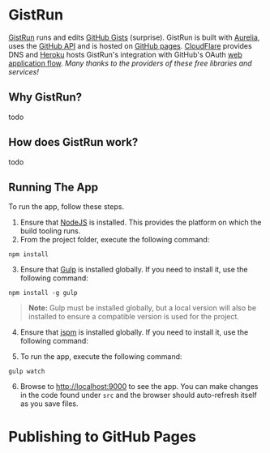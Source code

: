 # GistRun

[GistRun](https://gist.run) runs and edits [GitHub Gists](https://gist.github.com/) (surprise). GistRun is built with [Aurelia](http://aurelia.io), uses the [GitHub API](https://developer.github.com/v3/) and is hosted on [GitHub pages](https://pages.github.com/). [CloudFlare](https://www.cloudflare.com/) provides DNS and [Heroku](https://www.heroku.com/) hosts GistRun's integration with GitHub's OAuth [web application flow](https://developer.github.com/v3/oauth/#web-application-flow).
*Many thanks to the providers of these free libraries and services!*

## Why GistRun?

todo

## How does GistRun work?

todo

## Running The App

To run the app, follow these steps.

1. Ensure that [NodeJS](http://nodejs.org/) is installed. This provides the platform on which the build tooling runs.
2. From the project folder, execute the following command:

  ```shell
  npm install
  ```
3. Ensure that [Gulp](http://gulpjs.com/) is installed globally. If you need to install it, use the following command:

  ```shell
  npm install -g gulp
  ```
  > **Note:** Gulp must be installed globally, but a local version will also be installed to ensure a compatible version is used for the project.
4. Ensure that [jspm](http://jspm.io/) is installed globally. If you need to install it, use the following command:

5. To run the app, execute the following command:

  ```shell
  gulp watch
  ```
6. Browse to [http://localhost:9000](http://localhost:9000) to see the app. You can make changes in the code found under `src` and the browser should auto-refresh itself as you save files.


# Publishing to GitHub Pages

```shell
```
